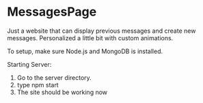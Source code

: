 # MessagesPage
Just a website that can display previous messages and create new messages. Personalized a little bit with custom animations.

To setup, make sure Node.js and MongoDB is installed.

Starting Server: 
1) Go to the server directory.
2) type npm start
3) The site should be working now
